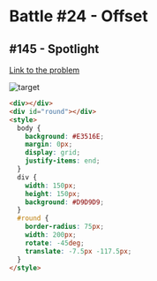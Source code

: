 # Battle #24 - Offset

## #145 - Spotlight

[Link to the problem](https://cssbattle.dev/play/145)

![target](https://cssbattle.dev/targets/145.png)


```html
<div></div>
<div id="round"></div>
<style>
  body {
    background: #E3516E;
    margin: 0px;
    display: grid;
    justify-items: end;
  }
  div {
    width: 150px;
    height: 150px;
    background: #D9D9D9;
  }
  #round {
    border-radius: 75px;
    width: 200px;
    rotate: -45deg;
    translate: -7.5px -117.5px;
  }
</style>
```
